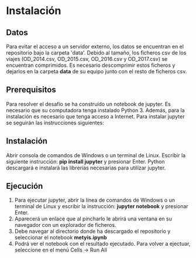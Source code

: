 # Instalación

## Datos
Para evitar el acceso a un servidor externo, los datos se encuentran en el repositorio bajo la carpeta 'data'.
Debido al tamaño, los ficheros csv de los viajes (OD_2014.csv, OD_2015.csv, OD_2016.csv y OD_2017.csv) se encuentran comprimidos. 
Es necesario descomprimir estos ficheros y dejarlos en la carpeta **data** de su equipo junto con el resto de ficheros csv.
 
## Prerequisitos
Para resolver el desafío se ha construído un notebook de jupyter.
Es necesario que su computadora tenga instalado Python 3.
Además, para la instalación es necesario que tenga acceso a Internet.
Para instalar jupyter se seguirán las instrucciones siguientes:

## Instalación
Abrir consola de comandos de Windows o un terminal de Linux.
Escribir la siguiente instrucción: **pip install jupyter** y presionar Enter.
Python descargará e instalará las librerías necesarias para utilizar jupyter.

## Ejecución
1. Para ejecutar jupyter, abrir la línea de comandos de Windows o un terminal de Linux y escribir la instrucción: **jupyter notebook** y presionar Enter.
2. Aparecerá un enlace que al pincharlo le abrirá una ventana en su navegador con un explorador de ficheros.
3. Debe navegar al directorio donde ha descargado el repositorio y seleccionar el notebook **metyis.ipynb**
4. Podrá ver el notebook con el resultado ejecutado. Para volver a ejectuar, seleccione en el menú Cells -> Run All
